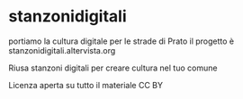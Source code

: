 # stanzonidigitali
portiamo la cultura digitale per le strade di Prato
il progetto è stanzonidigitali.altervista.org

Riusa stanzoni digitali per creare cultura nel tuo comune

Licenza aperta su tutto il materiale CC BY
